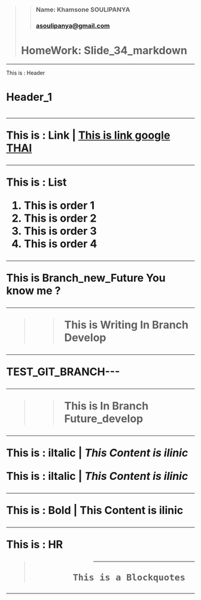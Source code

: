 >>### Name: Khamsone SOULIPANYA
>>### asoulipanya@gmail.com
> <h1>HomeWork: Slide_34_markdown</h1>
***
This is : Header  <h1>Header_1<h1>
***
This is : Link | [This is link google THAI](www.google.co.th)
***
This is : List 
1. This is order 1
3. This is order 2
65. This is order 3
35. This is order 4
***
This is Branch_new_Future 
You know me ?
***

>>This is Writing In Branch Develop
***
TEST_GIT_BRANCH---
***
>>This is In Branch Future_develop 

***
This is : iltalic | _This Content is ilinic_

This is : iltalic | *This Content is ilinic*
***
This is : Bold | __This Content is ilinic__
***
This is : HR
>>>***
>            This is a Blockquotes
***

<!-- This is Comment -->
<!-- this is comment_merge_future_new -->
